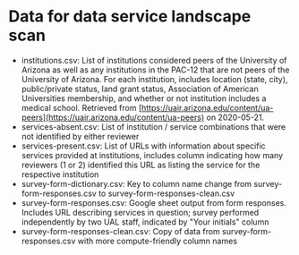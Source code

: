 # Data for data service landscape scan

+ institutions.csv: List of institutions considered peers of the University of Arizona as well as any institutions in the PAC-12 that are not peers of the University of Arizona. For each institution, includes location (state, city), public/private status, land grant status, Association of American Universities membership, and whether or not institution includes a medical school. Retrieved from [https://uair.arizona.edu/content/ua-peers](https://uair.arizona.edu/content/ua-peers) on 2020-05-21.
+ services-absent.csv: List of institution / service combinations that were not identified by either reviewer
+ services-present.csv: List of URLs with information about specific services provided at institutions, includes column indicating how many reviewers (1 or 2) identified this URL as listing the service for the respective institution
+ survey-form-dictionary.csv: Key to column name change from survey-form-responses.csv to survey-form-responses-clean.csv
+ survey-form-responses.csv: Google sheet output from form responses. Includes URL describing services in question; survey performed independently by two UAL staff, indicated by "Your initials" column
+ survey-form-responses-clean.csv: Copy of data from survey-form-responses.csv with more compute-friendly column names